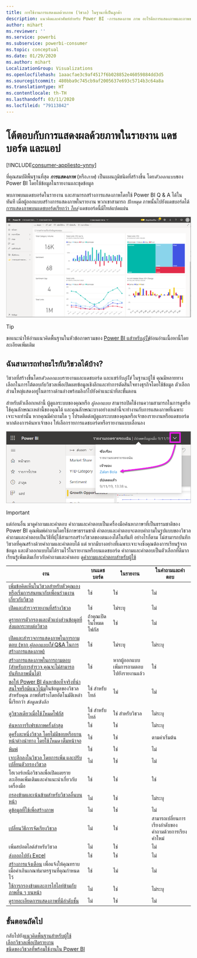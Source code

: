 ```yaml
---
title: การใช้งานการแสดงผลด้วยภาพ (วิชวล) ในฐานะที่เป็นลูกค้า
description: แนวคิดและคำศัพท์สำหรับ Power BI -การแสดงภาพ ภาพ อะไรคือการแสดงภาพและภาพของ Power BI
author: mihart
ms.reviewer: ''
ms.service: powerbi
ms.subservice: powerbi-consumer
ms.topic: conceptual
ms.date: 01/29/2020
ms.author: mihart
LocalizationGroup: Visualizations
ms.openlocfilehash: 1aaacfae3c9af4517f6b028852e46059884dd3d5
ms.sourcegitcommit: 480bba9c745cb9af2005637e693c5714b3c64a8a
ms.translationtype: HT
ms.contentlocale: th-TH
ms.lasthandoff: 03/11/2020
ms.locfileid: "79113842"
---
```

# <a name="interact-with-visuals-in-reports-dashboards-and-apps"></a>โต้ตอบกับการแสดงผลด้วยภาพในรายงาน แดชบอร์ด และแอป

[!INCLUDE[consumer-appliesto-ynny](../includes/consumer-appliesto-ynny.md)]

ที่คุณสมบัติพื้นฐานที่สุด ***การแสดงภาพ*** (หรือ*ภาพ*) เป็นแผนภูมิชนิดที่สร้างขึ้น โดย*ตัวออกแบบ*ของ Power BI โดยใช้ข้อมูลในรายงานและชุดข้อมูล 

พบภาพบนแดชบอร์ดในรายงาน และสามารถสร้างการแสดงภาพโดยใช้ Power BI Q & A ได้ในทันที เมื่อผู้ออกแบบสร้างการแสดงภาพในรายงาน พวกเขาสามารถ *ปักหมุด* ภาพนั้นไปยังแดชบอร์ดได้ [การแสดงภาพบนแดชบอร์ดเรียกว่า *ไทล์*](end-user-tiles.md) แดชบอร์ดนี้มีไทล์แปดแผ่น 

![แดชบอร์ดที่มีไทล์](media/end-user-visualizations/power-bi-dashboard.png)

> [!TIP]
> ขอแนะนำให้อ่านแนวคิดพื้นฐานในหัวข้อภาพรวมของ [Power BI แสำหรับ*ผู้ใช้*](end-user-basic-concepts.md)ก่อนอ่านเนื้อหานี้โดยละเอียดเพิ่มเติม

## <a name="what-can-i-do-with-visuals"></a>ฉันสามารถทำอะไรกับวิชวลได้บ้าง?

วิชวลที่สร้างขึ้นโดย*ตัวออกแบบ*รายงานและแดชบอร์ด และแชร์กับ*ผู้ใช้* ในฐานะผู้ใช้ คุณมีหลายทางเลือกในการโต้ตอบกับวิชวลเพื่อเปิดเผยข้อมูลเชิงลึกและทำการตัดสินใจทางธุรกิจโดยใช้ข้อมูล ตัวเลือกส่วนใหญ่แสดงอยู่ในตารางด้านล่างพร้อมลิงก์ไปยังคำแนะนำทีละขั้นตอน

สำหรับตัวเลือกเหล่านี้ ผู้ดูแลระบบของคุณหรือ *ผู้ออกแบบ* สามารถปิดใช้งานความสามารถในการดูหรือใช้คุณลักษณะเหล่านี้ของคุณได้ และคุณลักษณะบางอย่างเหล่านี้จะทำงานกับการแสดงภาพที่เฉพาะเจาะจงเท่านั้น  หากคุณมีคำถามใด ๆ โปรดติดต่อผู้ดูแลระบบของคุณหรือเจ้าของรายงานหรือแดชบอร์ด หากต้องการค้นหาเจ้าของ ให้เลือกรายการแดชบอร์ดหรือรายงานแบบเลื่อนลง 

![รายการชื่อแบบเลื่อนลงที่แสดงรายชื่อเจ้าของ](media/end-user-visualizations/power-bi-owner.png)


> [!IMPORTANT]
> แต่ก่อนอื่น มาดูคำถามและคำตอบ คำถามและคำตอบเป็นเครื่องมือค้นหาภาษาที่เป็นธรรมชาติของ Power BI คุณพิมพ์คำถามโดยใช้ภาษาธรรมชาติ คำตอบและคำตอบจะตอบคำถามในรูปแบบของวิชวล คำถามและคำตอบเป็นวิธีที่ผุ้ใช้สามารถสร้างวิชวลของตนเองได้ในทันที อย่างไรก็ตาม ไม่สามารถบันทึกวิชวลที่คุณสร้างด้วยคำถามและคำตอบได้ แต่ หากมีบางอย่างที่เฉพาะเจาะจงซึ่งคุณต้องการเรียนรู้จากข้อมูล และตัวออกแบบไม่ได้รวมไว้ในรายงานหรือบนแดชบอร์ด คำถามและคำตอบเป็นตัวเลือกที่ดีมาก เรียนรู้เพิ่มเติมเกี่ยวกับคำถามและคำตอบ ดู[คำถามและคำตอบสำหรับผู้ใช้](end-user-q-and-a.md)



|งาน  |บนแดชบอร์ด  |ในรายงาน  | ในคำถามและคำตอบ
|---------|---------|---------|--------|
|[เพิ่มข้อคิดเห็นในวิชวลสำหรับตัวคุณเอง หรือเริ่มการสนทนากับเพื่อนร่วมงานเกี่ยวกับวิชวล](end-user-comment.md)     |  ใช่       |   ใช่      |  ไม่  |
|[เปิดและสำรวจรายงานที่สร้างวิชวล](end-user-tiles.md)     |    ใช่     |   ไม่ระบุ      |  ไม่ |
|[ดูรายการตัวกรองและตัวแบ่งส่วนข้อมูลที่ส่งผลกระทบต่อวิชวล](end-user-report-filter.md)     |    ถ้าคุณเปิดในโหมดโฟกัส     |   ใช่      |  ไม่ |
|[เปิดและสำรวจการแสดงภาพในการถามตอบ (หาก *ผู้ออกแบบใช้* Q&A ในการสร้างการแสดงภาพ)](end-user-q-and-a.md)     |   ใช่      |   ไม่ระบุ      |  ไม่ระบุ  |
|[สร้างการแสดงภาพในการถามตอบ (สำหรับการสำรวจ คุณจะไม่สามารถบันทึกภาพนั้นได้) ](end-user-q-and-a.md)     |   ใช่      |   หากผู้ออกแบบเพิ่มการถามตอบไปยังรายงานแล้ว      |  ใช่  |
|[ขอให้ Power BI ค้นหาข้อเท็จจริงที่น่าสนใจหรือมีแนวโน้ม](end-user-insights.md)ในข้อมูลของวิชวลสำหรับคุณ  ภาพที่สร้างโดยอัตโนมัติเหล่านี้เรียกว่า *ข้อมูลเชิงลึก*     |    ใช่ สำหรับไทล์    |  ไม่       | ไม่   |
|[ดูวิชวลเดียวเมื่อใช้*โหมด*โฟกัส](end-user-focus.md)     | ใช่ สำหรับไทล์        |   ใช่ สำหรับวิชวล      | ไม่ระบุ  |
|[ค้นหาการรีเฟรชภาพครั้งล่าสุด](end-user-fresh.md)     |  ใช่       |    ใช่     | ไม่ระบุ  |
|[ดูครั้งละหนึ่งวิชวล โดยไม่มีขอบหรือบานหน้าต่างนำทาง โดยใช้*โหมด* เต็มหน้าจอ](end-user-focus.md)     |   ใช่      |  ใช่       | ตามค่าเริ่มต้น  |
|[พิมพ์](end-user-print.md)     |  ใช่       |   ใช่      | ไม่  |
|[เจาะลึกลงในวิชวล โดยการเพิ่ม และปรับเปลี่ยนตัวกรองวิชวล](end-user-report-filter.md)     |    ไม่     |   ใช่      | ไม่  |
|โฮเวอร์เหนือวิชวลเพื่อเปิดเผยรายละเอียดเพิ่มเติมและคำแนะนำเกี่ยวกับเครื่องมือ     |    ใช่     |   ใช่      | ใช่  |
|[กรองข้ามและเน้นข้ามสำหรับวิชวลอื่นบนหน้า](end-user-interactions.md)    |   ไม่      |   ใช่      | ไม่ระบุ  |
|[ดูข้อมูลที่ใช้เพื่อสร้างภาพ](end-user-show-data.md)     |  ไม่       |   ใช่      | ไม่  |
| [เปลี่ยนวิธีการจัดเรียงวิชวล](end-user-change-sort.md) | ไม่  | ใช่  | สามารถเปลี่ยนการเรียงลำดับของคำถามด้วยการเรียงคำใหม่  |
| เพิ่มสปอตไลต์สำหรับวิชวล | ไม่  | ใช่  |  ไม่ |
| [ส่งออกไปยัง Excel](end-user-export.md) | ใช่ | ใช่ | ไม่|
| [สร้างการแจ้งเตือน](end-user-alerts.md) เพื่อแจ้งให้คุณทราบเมื่อค่าเกินเกณฑ์มาตรฐานที่คุณกำหนดไว้  | ใช่  | ไม่  | ไม่ |
| [ใช้การกรองข้ามและการไฮไลท์ข้ามกับภาพอื่น ๆ บนหน้า](end-user-report-filter.md)  | ไม่      | ใช่  | ไม่ระบุ |
| [ดูรายละเอียดการแสดงภาพที่มีลำดับชั้น](end-user-drill.md)  | ไม่  | ใช่   | ไม่ |

## <a name="next-steps"></a>ขั้นตอนถัดไป
กลับไปยัง[แนวคิดพื้นฐานสำหรับผู้ใช้](end-user-basic-concepts.md)    
[เลือกวิชวลเพื่อเปิดรายงาน](end-user-report-open.md)    
[ชนิดของวิชวลที่พร้อมใช้งานใน Power BI](end-user-visual-type.md)